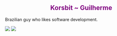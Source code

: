 <h2 align="center" style="color: purple">Korsbit ~ Guilherme</h2>

<div align="left">
<p>Brazilian guy who likes software development.</p>
</div>


<!-- <div>
	![Korsbits github stats](https://github-readme-stats.vercel.app/api?username=korsbit&show_icons=true&theme=radical)
</div>
<div>
	![Top-Languages](https://github-readme-stats.vercel.app/api/top-langs/?username=korsbit&hide_progress=true&theme=radical)
</div> -->


<div>
	<img src="https://github-readme-stats.vercel.app/api?username=korsbit&show_icons=true&theme=tokyonight"/>
	<img src="https://github-readme-stats.vercel.app/api/top-langs/?username=korsbit&hide_progress=true&theme=tokyonight"/>
</div>

